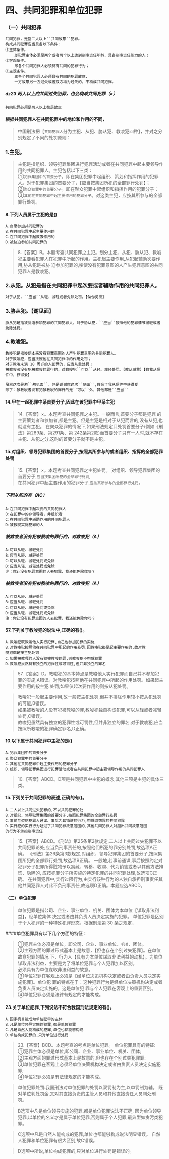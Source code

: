 # 四、共同犯罪和单位犯罪
### （一）共同犯罪

    共同犯罪，是指二人以上``共同故意``犯罪。
    构成共同犯罪应当具备以下条件：
    ①主体条件。
        即犯罪主体必须是两个或者两个以上达到刑事责任年龄，具备刑事责任能力的人；
    ②客观条件。
        即各个共同犯罪人必须具有共同的犯罪行为；
    ③主观条件。
        即各个共同犯罪人必须具有共同的犯罪故意，
        一方故意另一方过失或者双方均为过失的，不构成共同犯罪。

##### dz23 两人以上的共同过失犯罪，也会构成共同犯罪（×）
    共同犯罪必须是两人以上都是故意



#### 根据共同犯罪人在共同犯罪中的地位和作用的不同，
>   中国刑法把【``共同犯罪人``分为主犯、从犯、胁从犯、教唆犯四种】，并对之分别规定了不同的处罚原则：
### 1.主犯。
>   主犯是指组织、领导犯罪集团进行犯罪活动或者在共同犯罪中起主要领导作用的共同犯罪人。主犯包括以下三类：      
    ①`犯罪集团中的首要分子`，即在集团犯罪中起组织、策划和指挥作用的犯罪人。对于犯罪集团的首要分子，【应当按集团所犯的全部罪行处罚】；     
    ②`聚众犯罪中的首要分子`。即在聚众犯罪中起组织和指挥作用的犯罪分子；    
    ③`其他在共同犯罪中起主要作用的犯罪分子`。对这类主犯，应按其所参与的全部罪行处罚。   

#### 8.下列人员属于主犯的是()
    A.自愿参加共同犯罪的
    B.在共同犯罪中起主要作用的
    C.在共同犯罪中起教吸作用的
    D.被胁迫参加共同犯罪的

>   8.【答案】B。本题考查共同犯罪之主犯。划分主犯、从犯、胁从犯、教唆
    犯主要看犯罪人在犯罪中所起的作用。主犯起主要作用,从犯起辅助次要作用,胁从犯是被胁
    迫参加犯罪的,唆使没有犯罪意图的人产生犯罪意图的共同犯罪人是教唆犯。
    
### 2.从犯。从犯是指在共同犯罪中起次要或者辅助作用的共同犯罪人。
    对于从犯，``应当``从轻、减轻或者免除处罚。【匆匆见面】
    
### 3.胁从犯。【谢见面】
    胁从犯是指被胁迫参加犯罪的共同犯罪人。对于胁从犯，``应当``按照他的犯罪情节减轻或者免除处罚。
    
### 4.教唆犯。
    教唆犯是指唆使本来没有犯罪意图的人产生犯罪意图的共同犯罪人。
    对于教唆犯，应当按照他在共同犯罪中的作用处罚；
    对于教唆未满 18 周岁的人犯罪的，应当从重处罚；
    被教唆者没有犯被教唆的罪行的，对教唆犯``可以``从轻、减轻处罚。【教从减重】【教我从信件中，获得爱】

    虽然这次是匆``匆见面``，但是谢谢你这次``见面``,教会了我从信件中获得爱
    除了：被教唆者没有犯被教唆的罪行的是``可以``外，其他都是``应当``

#### 14.甲在一起犯罪中系首要分子,因此在该犯罪中甲系主犯
>   14.【答案】×。本题考查共同犯罪之主犯。一般而言,首要分子都是犯罪
    的主要策划者和参加者,都是主犯。但是主犯是相对于从犯而言的,没有从犯,也就没有主犯。
    在聚众犯罪的情况下,如果刑法规定只处罚首要分子(例如《刑法》第289条、第291条、第
    242条第2款)而首要分子只有一人时,就不存在主犯、从犯之分,这时的首要分子就不是主犯。     

#### 15.对组织、领导犯罪集团的首要分子,按照其所参与的或者组织、指挥的全部犯罪处罚
>   15.【答案】×。本题考查共同犯罪之主犯处罚。
对组织、领导犯罪集团的首要分子,`应当按集团所犯的全部罪行处罚`,    
在共同犯罪中起主要作用的犯罪分子,`应按其所参与的全部罪行处罚`。    

##### 下列从犯的有（AC）
    A:在共同犯罪中起次要的共同犯罪人
    B:在犯罪中的非领导者，非组织者
    C:在共同犯罪中辅助作用的共同犯罪人
    D:被教唆实施犯罪的人

##### 被教唆者没有犯被教唆的罪行的，对教唆犯（A）
    A:可以从轻、减轻处罚
    B:应当从轻、减轻处罚
    C:可以从轻、减轻处罚或免除
    D:应当从轻、减轻处罚或免除
    注：你让没有犯罪意图的人去犯罪，我还能免除你吗？
    

##### 被教唆者没有犯被教唆的罪行的，对教唆犯（A）
    A:可以从轻、减轻处罚
    B:应当从轻、减轻处罚
    C:可以从轻、减轻处罚或免除
    D:应当从轻、减轻处罚或免除
    注：你让没有犯罪意图的人去犯罪，我还能免除你吗？

#### 57.下列关于教唆犯的说法中,正确的有()。
    A.教唆犯既教唆他人实行犯罪,自己也参加犯罪的实施
    B.对教唆犯按照他在共同犯罪中所起的作用处罚,因教唆犯都是起主要作用的,故对教
    唆犯都是按主犯处罚
    C.如果被教嘎的人没有犯被教唆的罪,则教唆犯不构成犯罪
    D.教唆犯虽然具有独立的犯罪性或可罚性,但并非独立的罪名
>   57.【答案】D。教唆犯的基本特点是教唆他人实行犯罪而自己并不参加犯
    罪的实施,A错误。对教唆犯按照他在共同犯罪中所起的作用处罚。如果起主要作用的按主犯
    处罚;如果仅起次要作用的则按从犯处罚。
    
>   教唆犯一般起主要作用,故一般按主犯处罚,但并不排除作用较小按从犯处罚的可能,B错误。   
如果被教唆的人没有犯被教唆的罪,教唆犯独自构成犯罪,可以从轻或者减轻处罚,C错误。   
教唆犯虽然具有独立的犯罪性或可罚性,但并非独立的罪名,对于教唆犯,应当按照所教唆的犯罪确定罪名,D正确。   


#### 10.以下属于共同犯罪中主犯的是()
    A.犯罪集团中的首要分子
    B.聚众犯罪中的首要分子
    C.其他在共同犯罪中起主要作用的犯罪分子
    D.组织、领导犯罪集团进行犯罪活动或者在共同犯罪中起主要领导作用的共同犯罪人
>   10.【答案】ABCD。D项是共同犯罪中主犯的概念,其他三项是主犯的具体三类。


#### 15.下列关于共同犯罪的表述,正确的有()。
    A.二人以上共同过失犯罪的,不以共同犯罪论处
    B.对组织、领导犯罪集团的首要分子,按照犯罪集团的全部罪行处罚
    C.事前与盗窃犯罪人通谋、事后为其销赃的行为,构成盗窃罪的共同犯罪
    D.实行犯的实行行为超过了共同犯罪故意范围的,其他共同犯罪人对超出共同故意范围
    的行为不承担刑事责任
>   15.【答案】ABCD。《刑法》第25条第2款规定,二人以上共同过失犯罪不以共同犯罪论处;应当负刑事责任的,按照他们所犯的罪分别处罚,故选项A正确。
《刑法》第26条第3款规定,对组织、领导犯罪集团的首要分子,按照集团所犯的全部罪行处罚,故选项B正确。
一般地,若事前通谋,事后按照约定对犯罪分子犯罪所得赃物予以窝藏、转移、收购、代为销售或者以其他方法掩饰、隐瞒的,
应按犯罪分子所实施的特定犯罪的共同犯罪处理,故选项C正确。
在共同犯罪中,实行过限行为,由实行该种行为的人独自承担刑事责任其他共同犯罪人对此不负刑事责任,故选项D正确。本题应选ABCD。
    

#### （二）单位犯罪
>   单位犯罪是指公司、企业、事业单位、机关、团体为本单位【谋取非法利益】，经单位集体
决定或者由其负责人员决定实施的犯罪。
单位犯罪是区别于个人犯罪的一种特殊犯罪形态，根据刑法第 30 条之规定，

####单位犯罪具有以下几个方面的特征：
>   ①犯罪主体必须是单位，即公司、企业、事业单位、`机关`、团体。    
    ②主观方面的罪过形式基本上是故意，【但也存在个别过失犯罪】。在单位故意犯罪的情况
    下，行为人【具有为本单位谋取非法利益的动机】。为单位谋取非法利益，主要是为了将单位犯罪与个人犯罪加以区别。    
    必须具有为单位谋取非法利益的故意。    
    ③单位犯罪在客观上必须是【经单位决策机构决定或者由负责人员决定实施犯罪】。单位犯
    罪的特点在于：这种犯罪行为是经单位决策机构决定或者负责人员决定实施的，这是单位犯
    罪与个人犯罪在客观上的重要区别。    
    ④单位犯罪必须是法律有规定的才能构成。    

    
#### 23.关于单位犯罪,下列说法不符合我国刑法规定的有()。
    A.国家机关能成为单位犯甲的主体
    B.凡是单位领导实施的犯罪,都是单位犯罪
    C.凡是自然人能构成的犯罪,单位也都能够构成
    D.单位构成犯罪的,只对单位进行处罚
>   23.【答案】BCD。本题考查的考点是单位犯罪。
单位犯罪具有的特征:   
①犯罪主体必须是单位,即公司、企业、事业单位、机关、团体;   
②主观方面的罪过形式基本上是故意的,但也存在个别过失犯罪罪:   
③单位犯罪在客观上必须经单位决策机构决定或者由负责人员决定实施犯罪;   
④单位犯罪必须是有法律规定的才能构成。   

>   单位犯罪处罚:我国刑法对单位犯罪的处罚以双罚制为主,以单罚制为辅。
既对单位判处罚金,又对其直接负责的主管人员和其他直接责任人员判处刑罚。

>   B选项中凡是单位领导实施的犯罪,都是单位犯罪说法不正确,
因为单位领导犯罪,以单位的名义才是属于单位犯罪,否则属于个人犯罪,最典型如贪污类犯罪。

>   C选项中凡是自然人能构成的犯罪,单位也都能够构成说法明显错误。
自然人犯罪和单位犯罪有很大区别,故C错误。

>   D选项中所说,单位构成犯罪的,只对单位进行处罚是错误的。